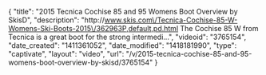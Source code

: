 {
    "title": "2015 Tecnica Cochise 85 and 95 Womens Boot Overview by SkisD",
    "description": "http:\/\/www.skis.com\/Tecnica-Cochise-85-W-Womens-Ski-Boots-2015\/362963P,default,pd.html The Cochise 85 W from Tecnica is a great boot for the strong intermedi...",
    "videoid": "3765154",
    "date_created": "1411361052",
    "date_modified": "1418181990",
    "type": "captivate",
    "layout": "video",
    "url": "\/v\/2015-tecnica-cochise-85-and-95-womens-boot-overview-by-skisd\/3765154"
}